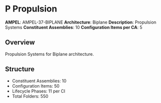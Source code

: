 # P Propulsion

**AMPEL**: AMPEL-37-BIPLANE
**Architecture**: Biplane
**Description**: Propulsion Systems
**Constituent Assemblies**: 10
**Configuration Items per CA**: 5

## Overview
Propulsion Systems for Biplane architecture.

## Structure
- Constituent Assemblies: 10
- Configuration Items: 50
- Lifecycle Phases: 11 per CI
- Total Folders: 550
